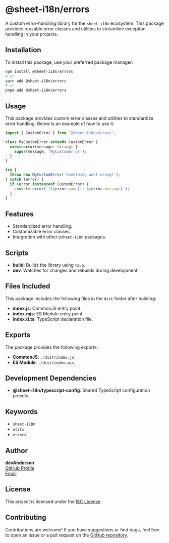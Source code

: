 # @sheet-i18n/errors

A custom error-handling library for the `sheet-i18n` ecosystem. This package provides reusable error classes and utilities to streamline exception handling in your projects.

## Installation

To install this package, use your preferred package manager:

```bash
npm install @sheet-i18n/errors
# or
yarn add @sheet-i18n/errors
# or
pnpm add @sheet-i18n/errors
```

## Usage

This package provides custom error classes and utilities to standardize error handling. Below is an example of how to use it:

```typescript
import { CustomError } from '@sheet-i18n/errors';

class MyCustomError extends CustomError {
  constructor(message: string) {
    super(message, 'MyCustomError');
  }
}

try {
  throw new MyCustomError('Something went wrong!');
} catch (error) {
  if (error instanceof CustomError) {
    console.error(`[${error.name}]: ${error.message}`);
  }
}
```

## Features

- Standardized error handling.
- Customizable error classes.
- Integration with other `@sheet-i18n` packages.

## Scripts

- **build**: Builds the library using `tsup`.
- **dev**: Watches for changes and rebuilds during development.

## Files Included

This package includes the following files in the `dist` folder after building:

- **index.js**: CommonJS entry point.
- **index.mjs**: ES Module entry point.
- **index.d.ts**: TypeScript declaration file.

## Exports

The package provides the following exports:

- **CommonJS**: `./dist/index.js`
- **ES Module**: `./dist/index.mjs`

## Development Dependencies

- **@sheet-i18n/typescript-config**: Shared TypeScript configuration presets.

## Keywords

- `sheet-i18n`
- `utils`
- `errors`

## Author

**devAnderson**  
[GitHub Profile](https://github.com/chltjdrhd777)  
[Email](mailto:chltjdrhd777@gmail.com)

## License

This project is licensed under the [ISC License](LICENSE).

## Contributing

Contributions are welcome! If you have suggestions or find bugs, feel free to open an issue or a pull request on the [GitHub repository](https://github.com/chltjdrhd777).
